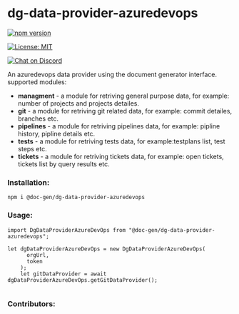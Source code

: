 # dg-data-provider-azuredevops

[![npm version](https://badge.fury.io/js/@doc-gen%2Fdg-data-provider-azuredevops.svg)](https://badge.fury.io/js/@doc-gen%2Fdg-data-provider-azuredevops)

[![License: MIT](https://img.shields.io/badge/License-MIT-yellow.svg)](https://opensource.org/licenses/MIT)

[![Chat on Discord](https://badgen.net/badge/icon/discord?icon=discord&label)](https://discord.com/channels/904432165901709333/904432165901709336)

An azuredevops data provider using the document generator interface.
supported modules:

- **managment** - a module for retriving general purpose data, for example: number of projects and projects detailes.
- **git** - a module for retriving git related data, for example: commit detailes, branches etc.
- **pipelines** - a module for retriving pipelines data, for example: pipline history, pipline details etc.
- **tests** - a module for retriving tests data, for example:testplans list, test steps etc.
- **tickets** - a module for retriving tickets data, for example: open tickets, tickets list by query results etc.

### Installation:

```
npm i @doc-gen/dg-data-provider-azuredevops
```

### Usage:

```
import DgDataProviderAzureDevOps from "@doc-gen/dg-data-provider-azuredevops";

let dgDataProviderAzureDevOps = new DgDataProviderAzureDevOps(
      orgUrl,
      token
    );
    let gitDataProvider = await dgDataProviderAzureDevOps.getGitDataProvider();


```

### Contributors:
